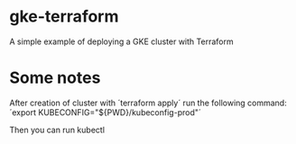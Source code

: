 # gke-terraform
A simple example of deploying a GKE cluster with Terraform

# Some notes

After creation of cluster with ´terraform apply´ run the following command:
´export KUBECONFIG="${PWD}/kubeconfig-prod"´

Then you can run kubectl
